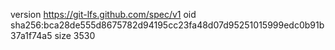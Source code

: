 version https://git-lfs.github.com/spec/v1
oid sha256:bca28de555d8675782d94195cc23fa48d07d95251015999edc0b91b37a1f74a5
size 3530
